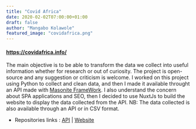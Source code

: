 ```yaml
---
title: "Covid Africa"
date: 2020-02-02T07:00:00+01:00
draft: false
author: "Mangabo Kolawole"
featured_image: "covidafrica.png"
---
```


#### https://covidafrica.info/
The main objective is to be able to transform the data we collect into useful information whether for research or out of curiosity.
The project is open-source and any suggestion or criticism is welcome. 
I worked on this project using Python to collect and clean data, and then I made it available throught an API made with [Masonite FrameWork](https://docs.masoniteproject.com/). 
I also understand the concern about SPA applications and SEO, then I decided to use NuxtJs to build the website to display the data collected from the API.
NB: The data collected is also available through an API or in CSV format.

- Repositories links : [API](https://github.com/Covid-Africa/covid-africa-api) | [Website](https://github.com/Covid-Africa/covid-africa-website)
